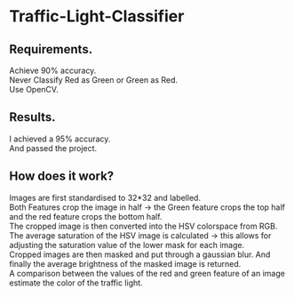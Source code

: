 # Traffic-Light-Classifier

## Requirements.
Achieve 90% accuracy.  
Never Classify Red as Green or Green as Red.  
Use OpenCV.  
## Results.
I achieved a 95% accuracy.  
And passed the project.
## How does it work?
Images are first standardised to 32*32 and labelled.  
Both Features crop the image in half -> the Green feature crops the top half and the red feature crops the bottom half.  
The cropped image is then converted into the HSV colorspace from RGB.  
The average saturation of the HSV image is calculated -> this allows for adjusting the saturation value of the lower mask for each image.  
Cropped images are then masked and put through a gaussian blur.
And finally the average brightness of the masked image is returned.  
A comparison between the values of the red and green feature of an image estimate the color of the traffic light.